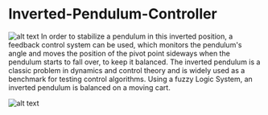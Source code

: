 # Inverted-Pendulum-Controller

![alt text](https://upload.wikimedia.org/wikipedia/commons/thumb/0/00/Cart-pendulum.svg/300px-Cart-pendulum.svg.png)
In order to stabilize a pendulum in this inverted position, a feedback control system can be used, which monitors the pendulum's angle and moves the position of the pivot point sideways when the pendulum starts to fall over, to keep it balanced. The inverted pendulum is a classic problem in dynamics and control theory and is widely used as a benchmark for testing control algorithms. Using a fuzzy Logic System, an inverted pendulum is balanced on a moving cart.


![alt text](https://i.imgur.com/hxPCWx8.png)
